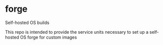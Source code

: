 # forge
Self-hosted OS builds

This repo is intended to provide the service units necessary to set up a self-hosted OS forge for custom images
